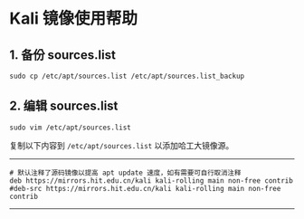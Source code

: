 # Kali 镜像使用帮助

## 1. 备份 sources.list

```shell
sudo cp /etc/apt/sources.list /etc/apt/sources.list_backup
```

## 2. 编辑 sources.list

```shell
sudo vim /etc/apt/sources.list
```

复制以下内容到 `/etc/apt/sources.list` 以添加哈工大镜像源。

---

```
# 默认注释了源码镜像以提高 apt update 速度，如有需要可自行取消注释
deb https://mirrors.hit.edu.cn/kali kali-rolling main non-free contrib
#deb-src https://mirrors.hit.edu.cn/kali kali-rolling main non-free contrib
```

---
